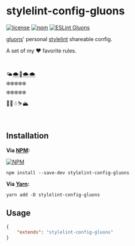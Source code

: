 # stylelint-config-gluons
[![license](https://img.shields.io/github/license/gluons/stylelint-config-gluons.svg?style=flat-square)](https://github.com/gluons/stylelint-config-gluons/blob/master/LICENSE)
[![npm](https://img.shields.io/npm/v/stylelint-config-gluons.svg?style=flat-square)](https://www.npmjs.com/package/stylelint-config-gluons)
[![ESLint Gluons](https://img.shields.io/badge/code%20style-gluons-9C27B0.svg?style=flat-square)](https://github.com/gluons/eslint-config-gluons)

[gluons](https://github.com/gluons)' personal [stylelint](https://stylelint.io) shareable config.


A set of my ❤️ favorite rules.

<br>

🌤🌨🚀🌨🌨  
❄️❄️❄️❄️❄️  
❄️❄️❄️❄️❄️  
🎄🎄☃⛷🏔

<br>

## Installation

**Via [NPM](https://www.npmjs.com):**

[![NPM](https://nodei.co/npm/stylelint-config-gluons.png?compact=true)](https://www.npmjs.com/package/stylelint-config-gluons)

```
npm install --save-dev stylelint-config-gluons
```

**Via [Yarn](https://yarnpkg.com):**

```
yarn add -D stylelint-config-gluons
```

## Usage

```json
{
	"extends": "stylelint-config-gluons"
}
```
